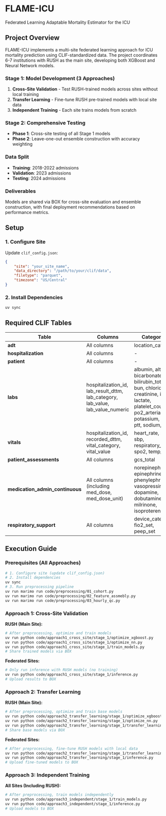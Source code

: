 # FLAME-ICU
Federated Learning Adaptable Mortality Estimator for the ICU

## Project Overview

FLAME-ICU implements a multi-site federated learning approach for ICU mortality prediction using CLIF-standardized data. The project coordinates 6-7 institutions with RUSH as the main site, developing both XGBoost and Neural Network models.

### Stage 1: Model Development (3 Approaches)
1. **Cross-Site Validation** - Test RUSH-trained models across sites without local training
2. **Transfer Learning** - Fine-tune RUSH pre-trained models with local site data
3. **Independent Training** - Each site trains models from scratch

### Stage 2: Comprehensive Testing
- **Phase 1**: Cross-site testing of all Stage 1 models
- **Phase 2**: Leave-one-out ensemble construction with accuracy weighting

### Data Split
- **Training**: 2018-2022 admissions
- **Validation**: 2023 admissions
- **Testing**: 2024 admissions

### Deliverables
Models are shared via BOX for cross-site evaluation and ensemble construction, with final deployment recommendations based on performance metrics.

## Setup

### 1. Configure Site
Update `clif_config.json`:
```json
{
    "site": "your_site_name",
    "data_directory": "/path/to/your/clif/data",
    "filetype": "parquet",
    "timezone": "US/Central"
}
```

### 2. Install Dependencies
```bash
uv sync
```

## Required CLIF Tables

| Table | Columns | Categories |
|-------|---------|------------|
| **adt** | All columns | location_category |
| **hospitalization** | All columns | - |
| **patient** | All columns | - |
| **labs** | hospitalization_id, lab_result_dttm, lab_category, lab_value, lab_value_numeric | albumin, alt, ast, bicarbonate, bilirubin_total, bun, chloride, creatinine, inr, lactate, platelet_count, po2_arterial, potassium, pt, ptt, sodium, wbc |
| **vitals** | hospitalization_id, recorded_dttm, vital_category, vital_value | heart_rate, map, sbp, respiratory_rate, spo2, temp_c |
| **patient_assessments** | All columns | gcs_total |
| **medication_admin_continuous** | All columns (including med_dose, med_dose_unit) | norepinephrine, epinephrine, phenylephrine, vasopressin, dopamine, dobutamine, milrinone, isoproterenol |
| **respiratory_support** | All columns | device_category, fio2_set, peep_set |

## Execution Guide

### Prerequisites (All Approaches)
```bash
# 1. Configure site (update clif_config.json)
# 2. Install dependencies
uv sync
# 3. Run preprocessing pipeline
uv run marimo run code/preprocessing/01_cohort.py
uv run marimo run code/preprocessing/02_feature_assmebly.py
uv run marimo run code/preprocessing/03_hourly_qc.py
```

### Approach 1: Cross-Site Validation

**RUSH (Main Site):**
```bash
# After preprocessing, optimize and train models
uv run python code/approach1_cross_site/stage_1/optimize_xgboost.py
uv run python code/approach1_cross_site/stage_1/optimize_nn.py
uv run python code/approach1_cross_site/stage_1/train_models.py
# Share trained models via BOX
```

**Federated Sites:**
```bash
# Only run inference with RUSH models (no training)
uv run python code/approach1_cross_site/stage_1/inference.py
# Upload results to BOX
```

### Approach 2: Transfer Learning

**RUSH (Main Site):**
```bash
# After preprocessing, optimize and train base models
uv run python code/approach2_transfer_learning/stage_1/optimize_xgboost.py
uv run python code/approach2_transfer_learning/stage_1/optimize_nn.py
uv run python code/approach2_transfer_learning/stage_1/transfer_learning.py
# Share base models via BOX
```

**Federated Sites:**
```bash
# After preprocessing, fine-tune RUSH models with local data
uv run python code/approach2_transfer_learning/stage_1/transfer_learning.py
uv run python code/approach2_transfer_learning/stage_1/inference.py
# Upload fine-tuned models to BOX
```

### Approach 3: Independent Training

**All Sites (Including RUSH):**
```bash
# After preprocessing, train models independently
uv run python code/approach3_independent/stage_1/train_models.py
uv run python code/approach3_independent/stage_1/inference.py
# Upload models to BOX
```

